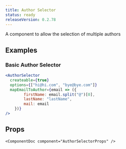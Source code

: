 ```yaml
---
title: Author Selector
status: ready
releaseVersion: 0.2.78
---
```


A component to allow the selection of multiple authors

## Examples

### Basic Author Selector

```.jsx
<AuthorSelector
  createable={true}
  options={["hi@hi.com", "bye@bye.com"]}
  mapEmailToAuthor={email => ({ 
        firstName: email.split("@")[0],
        lastName: "lastName",
        mail: email
    })}
/>
```

## Props

```!jsx
<ComponentDoc component="AuthorSelectorProps" />
```